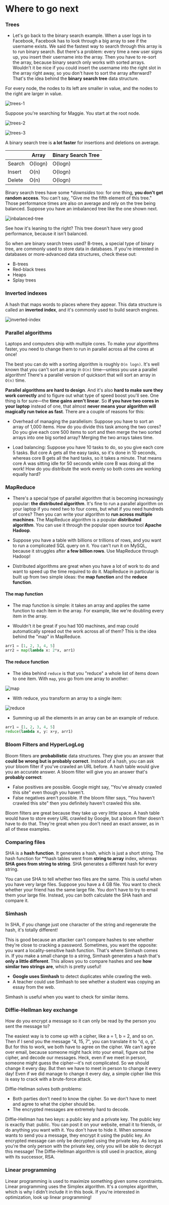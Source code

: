 # Where to go next

### Trees

- Let's go back to the binary search example. When a user logs in to Facebook, Facebook has to look through a big array to see if the username exists. We said the fastest way to search through this array is to run binary search. But there's a problem: every time a new user signs up, you insert their username into the array. Then you have to re-sort the array, because binary search only works with sorted arrays. Wouldn't it be nice if you could insert the username into the right slot in the array right away, so you don't have to sort the array afterward? That's the idea behind the **binary search tree** data structure.

For every node, the nodes to its left are smaller in value, and the nodes to the right are larger in value.

![trees-1](images/trees-1.png)

Suppose you're searching for Maggie. You start at the root node.

![trees-2](images/trees-2.png)

![trees-3](images/trees-3.png)

A binary search tree is **a lot faster** for insertions and deletions on average.

|        | Array   | Binary Search Tree |
|------- |---------|--------------------|
| Search | O(logn) | O(logn)            |
| Insert | O(n)    | O(logn)            |
| Delete | O(n)    | O(logn)            |

Binary search trees have some **downsides* too: for one thing, **you don't get random access**. You can't say, "Give me the fifth element of this tree." Those performance times are also on average and rely on the tree being balanced. Suppose you have an imbalanced tree like the one shown next.

![inbalanced-tree](images/inbalanced-tree.png)

See how it's leaning to the right? This tree doesn't have very good performance, because it isn't balanced.

So when are binary search trees used? B-trees, a special type of binary tree, are commonly used to store data in databases. If you're interested in databases or more-advanced data structures, check these out:

- B-trees
- Red-black trees
- Heaps
- Splay trees

### Inverted indexes

A hash that maps words to places where they appear. This data structure is called an **inverted index**, and it's commonly used to build search engines.

![inverted-index](images/inverted-index.png)

### Parallel algorithms

Laptops and computers ship with multiple cores. To make your algorithms faster, you need to change them to run in parallel across all the cores at once!

The best you can do with a sorting algorithm is roughly `O(n logn)`. It's well known that you can't sort an array in `O(n)` time—unless you use a parallel algorithm! There's a parallel version of quicksort that will sort an array in `O(n)` time.

**Parallel algorithms are hard to design**. And it's also **hard to make sure they work correctly** and to figure out what type of speed boost you'll see. One thing is for sure—the **time gains aren't linear**. So **if you have two cores in your laptop** instead of one, that almost **never means your algorithm will magically run twice as fast**. There are a couple of reasons for this:

- Overhead of managing the parallelism: Suppose you have to sort an array of 1,000 items. How do you divide this task among the two cores? Do you give each core 500 items to sort and then merge the two sorted arrays into one big sorted array? Merging the two arrays takes time.

- Load balancing: Suppose you have 10 tasks to do, so you give each core 5 tasks. But core A gets all the easy tasks, so it's done in 10 seconds, whereas core B gets all the hard tasks, so it takes a minute. That means core A was sitting idle for 50 seconds while core B was doing all the work! How do you distribute the work evenly so both cores are working equally hard?

### MapReduce

- There's a special type of parallel algorithm that is becoming increasingly popular: **the distributed algorithm**. It's fine to run a parallel algorithm on your laptop if you need two to four cores, but what if you need hundreds of cores? Then you can write your algorithm to **run across multiple machines**. The MapReduce algorithm is a popular **distributed algorithm**. You can use it through the popular open source tool **Apache Hadoop**.

- Suppose you have a table with billions or trillions of rows, and you want to run a complicated SQL query on it. You can't run it on MySQL, because it struggles after **a few billion rows**. Use MapReduce through Hadoop!

- Distributed algorithms are great when you have a lot of work to do and want to speed up the time required to do it. MapReduce in particular is built up from two simple ideas: the **map function** and the **reduce function**.

#### The map function

- The map function is simple: it takes an array and applies the same function to each item in the array. For example, like we're doubling every item in the array.

- Wouldn't it be great if you had 100 machines, and map could automatically spread out the work across all of them? This is the idea behind the "map" in MapReduce.

```python
arr1 = [1, 2, 3, 4, 5]
arr2 = map(lambda x: 2*x, arr1)
```

#### The reduce function

- The idea behind `reduce` is that you "reduce" a whole list of items down to one item. With `map`, you go from one array to another:

![map](images/map.png)

- With reduce, you transform an array to a single item:

![reduce](images/reduce.png)

- Summing up all the elements in an array can be an example of reduce.

```python
arr1 = [1, 2, 3, 4, 5]
reduce(lambda x, y: x+y, arr1)
```

### Bloom Filters and HyperLogLog

Bloom filters are **probabilistic** data structures. They give you an answer that **could be wrong but is probably correct**. Instead of a hash, you can ask your bloom filter if you've crawled an URL before. A hash table would give you an accurate answer. A bloom filter will give you an answer that's **probably correct**:

- False positives are possible. Google might say, "You've already crawled this site" even though you haven't.
- False negatives aren't possible. If the bloom filter says, "You haven't crawled this site" then you definitely haven't crawled this site.

Bloom filters are great because they take up very little space. A hash table would have to store every URL crawled by Google, but a bloom filter doesn't have to do that. They're great when you don't need an exact answer, as in all of these examples.

### Comparing files

SHA is a **hash function**. It generates a hash, which is just a short string. The hash function for **hash tables went from **string to array** index, whereas **SHA goes from string to string**. SHA generates a different hash for every string.

You can use SHA to tell whether two files are the same. This is useful when you have very large files. Suppose you have a 4 GB file. You want to check whether your friend has the same large file. You don't have to try to email them your large file. Instead, you can both calculate the SHA hash and compare it.

### Simhash

In SHA, if you change just one character of the string and regenerate the hash, it's totally different!

This is good because an attacker can't compare hashes to see whether they're close to cracking a password. Sometimes, you want the opposite: you want a locality-sensitive hash function. That's where Simhash comes in. If you make a small change to a string, Simhash generates a hash that's **only a little different**. This allows you to compare hashes and see **how similar two strings are**, which is pretty useful!

- **Google uses Simhash** to detect duplicates while crawling the web.
- A teacher could use Simhash to see whether a student was copying an essay from the web.

Simhash is useful when you want to check for similar items.

### Diffie-Hellman key exchange

How do you encrypt a message so it can only be read by the person you sent the message to?

The easiest way is to come up with a cipher, like a = 1, b = 2, and so on. Then if I send you the message "4, 15, 7", you can translate it to "d, o, g". But for this to work, we both have to agree on the cipher. We can't agree over email, because someone might hack into your email, figure out the cipher, and decode our messages. Heck, even if we meet in person, someone might guess the cipher—it's not complicated. So we should change it every day. But then we have to meet in person to change it every day! Even if we did manage to change it every day, a simple cipher like this is easy to crack with a brute-force attack.

Diffie-Hellman solves both problems:

- Both parties don't need to know the cipher. So we don't have to meet and agree to what the cipher should be.
- The encrypted messages are extremely hard to decode.

Diffie-Hellman has two keys: a public key and a private key. The public key is exactly that: public. You can post it on your website, email it to friends, or do anything you want with it. You don't have to hide it. When someone wants to send you a message, they encrypt it using the public key. An encrypted message can only be decrypted using the private key. As long as you're the only person with the private key, only you will be able to decrypt this message! The Diffie-Hellman algorithm is still used in practice, along with its successor, RSA.

### Linear programming

Linear programming is used to maximize something given some constraints. Linear programming uses the Simplex algorithm. It's a complex algorithm, which is why I didn't include it in this book. If you're interested in optimization, look up linear programming!
